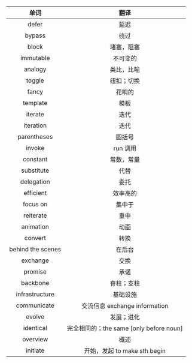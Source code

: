 |       单词        |                  翻译                   |
| :---------------: | :-------------------------------------: |
|       defer       |                  延迟                   |
|      bypass       |                  绕过                   |
|       block       |               堵塞，阻塞                |
|     immutable     |                不可变的                 |
|      analogy      |               类比，比喻                |
|      toggle       |               纽扣；切换                |
|       fancy       |                 花哨的                  |
|     template      |                  模板                   |
|      iterate      |                  迭代                   |
|     iteration     |                  迭代                   |
|    parentheses    |                 圆括号                  |
|      invoke       |                run 调用                 |
|     constant      |               常数，常量                |
|    substitute     |                  代替                   |
|    delegation     |                  委托                   |
|     efficient     |                效率高的                 |
|     focus on      |                 集中于                  |
|     reiterate     |                  重申                   |
|     animation     |                  动画                   |
|      convert      |                  转换                   |
| behind the scenes |                 在后台                  |
|     exchange      |                  交换                   |
|      promise      |                  承诺                   |
|     backbone      |               脊柱；支柱                |
|  infrastructure   |                基础设施                 |
|    communicate    |      交流信息 exchange information      |
|      evolve       |               发展；进化                |
|     identical     | 完全相同的；the same [only before noun] |
|     overview      |                  概述                   |
|     initiate      |      开始，发起 to make sth begin       |
